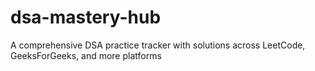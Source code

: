 # dsa-mastery-hub
A comprehensive DSA practice tracker with solutions across LeetCode, GeeksForGeeks, and more platforms
